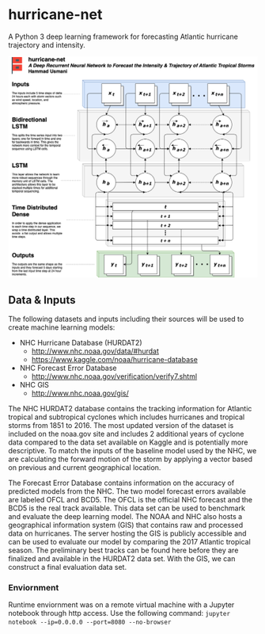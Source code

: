 # hurricane-net
A Python 3 deep learning framework for forecasting Atlantic hurricane trajectory and intensity. 

![hurricane-net architecture](hurricane-net-architecture.png)

## Data & Inputs

The following datasets and inputs including their sources will be used to create machine learning models:
- NHC Hurricane Database (HURDAT2)
    - http://www.nhc.noaa.gov/data/#hurdat
    - https://www.kaggle.com/noaa/hurricane-database
- NHC Forecast Error Database
    - http://www.nhc.noaa.gov/verification/verify7.shtml
- NHC GIS
    - http://www.nhc.noaa.gov/gis/
    
The NHC HURDAT2 database contains the tracking information for Atlantic tropical and subtropical cyclones which includes hurricanes and tropical storms from 1851 to 2016. The most updated version of the dataset is included on the noaa.gov site and includes 2 additional years of cyclone data compared to the data set available on Kaggle and is potentially more descriptive. To match the inputs of the baseline model used by the NHC, we are calculating the forward motion of the storm by applying a vector based on previous and current geographical location.

The Forecast Error Database contains information on the accuracy of predicted models from the NHC. The two model forecast errors available are labeled OFCL and BCD5. The OFCL is the official NHC forecast and the BCD5 is the real track available. This data set can be used to benchmark and evaluate the deep learning model. 
The NOAA and NHC also hosts a geographical information system (GIS) that contains raw and processed data on hurricanes. The server hosting the GIS is publicly accessible and can be used to evaluate our model by comparing the 2017 Atlantic tropical season. The preliminary best tracks can be found here before they are finalized and available in the HURDAT2 data set. With the GIS, we can construct a final evaluation data set. 

### Enviornment

Runtime enviornment was on a remote virtual machine with a Jupyter notebook through http access. Use the following command: `jupyter notebook --ip=0.0.0.0 --port=8080 --no-browser`

